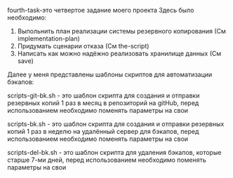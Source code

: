 fourth-task-это четвертое задание моего проекта
Здесь было необходимо:
1. Выпольнить план реализации системы резервного копирования (См implementation-plan)
2. Придумать сценарии отказа (См the-script)
3. Написать как можно надёжно реализовать хранилище данных (См save)

Далее у меня представлены шаблоны скриптов для автоматизации бэкапов:

scripts-git-bk.sh - это шаблон скрипта для создания и отправки резервных копий 1 раз в месяц в репозиторий на gitHub, перед использованием необходимо поменять параметры на свои

scripts-bk.sh - это шаблон скрипта для создания и отправки резервных копий 1 раз в неделю на удалённый сервер для бэкапов, перед использованием необходимо поменять параметры на свои

scripts-del-bk.sh - это шаблон скрипта для удаления бэкапов, которые старше 7-ми дней, перед использованием необходимо поменять параметры на свои

